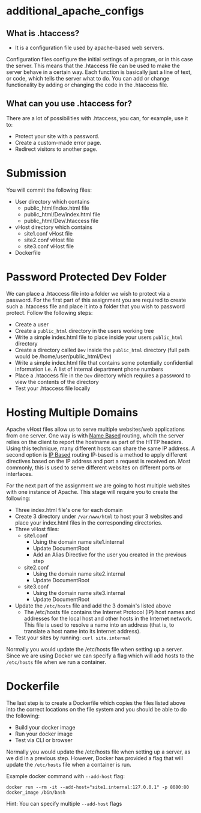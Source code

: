 # additional_apache_configs
## What is .htaccess? 
- It is a configuration file used by apache-based web servers.  

Configuration files configure the initial settings of a program, or in this case the server. This means that the .htaccess file can be used to make the server behave in a certain way. Each function is basically just a line of text, or code, which tells the server what to do. You can add or change functionality by adding or changing the code in the .htaccess file.

## What can you use .htaccess for?  
There are a lot of possibilities with .htaccess, you can, for example, use it to:  
- Protect your site with a password.
- Create a custom-made error page.
- Redirect visitors to another page.

# Submission
You will commit the following files:  
- User directory which contains
  - public_html/index.html file
  - public_html/Dev/index.html file
  - public_html/Dev/.htaccess file
- vHost directory which contains
  - site1.conf vHost file
  - site2.conf vHost file
  - site3.conf vHost file
- Dockerfile 

# Password Protected Dev Folder
We can place a .htaccess file into a folder we wish to protect via a password.  For the first part of this assignment you are required to create such a .htaccess file and place it into a folder that you wish to password protect. Follow the following steps:
- Create a user 
- Create a `public_html` directory in the users working tree
- Write a simple index.html file to place inside your users `public_html` directory
- Create a directory called `Dev` inside the `public_html` directory (full path would be /home/user/public_html/Dev)
- Write a simple index.html file that contains some potentially confidential information i.e. A list of internal department phone numbers
- Place a .htaccess file in the `Dev` directory which requires a password to view the contents of the directory
- Test your .htaccess file locally

# Hosting Multiple Domains
Apache vHost files allow us to serve multiple websites/web applications from one server. One way is with [Name Based](https://httpd.apache.org/docs/2.4/vhosts/name-based.html) routing, whcih the server relies on the client to report the hostname as part of the HTTP headers. Using this technique, many different hosts can share the same IP address. A second option is [IP Based](https://httpd.apache.org/docs/2.4/vhosts/ip-based.html) routing IP-based is a method to apply different directives based on the IP address and port a request is received on. Most commonly, this is used to serve different websites on different ports or interfaces.

For the next part of the assignment we are going to host multiple websites with one instance of Apache. 
This stage will require you to create the following:
- Three index.html file's one for each domain
- Create 3 directory under `/var/www/html` to host your 3 websites and place your index.html files in the corresponding directories. 
- Three vHost files:
  - site1.conf
    - Using the domain name site1.internal
    - Update DocumentRoot
    - Add an Alias Directive for the user you created in the previous step
  - site2.conf
    - Using the domain name site2.internal
    - Update DocumentRoot
  - site3.conf
    - Using the domain name site3.internal
    - Update DocumentRoot
- Update the `/etc/hosts` file and add the 3 domain's listed above
  - The /etc/hosts file contains the Internet Protocol (IP) host names and addresses for the local host and other hosts in the Internet network. This file is used to resolve a name into an address (that is, to translate a host name into its Internet address).
- Test your sites by running: `curl site.internal`

Normally you would update the /etc/hosts file when setting up a server. Since we are using Docker we can specify a flag which will add hosts to the `/etc/hosts` file when we run a container. 

# Dockerfile
The last step is to create a Dockerfile which copies the files listed above into the correct locations on the file system and you should be able to do the following:
- Build your docker image
- Run your docker image 
- Test via CLI or browser

Normally you would update the /etc/hosts file when setting up a server, as we did in a previous step. However, Docker has provided a flag that will update the `/etc/hosts` file when a container is run. 

Example docker command with `--add-host` flag:
```
docker run --rm -it --add-host="site1.internal:127.0.0.1" -p 8080:80 docker_image /bin/bash
```
Hint: You can specify multiple `--add-host` flags 
